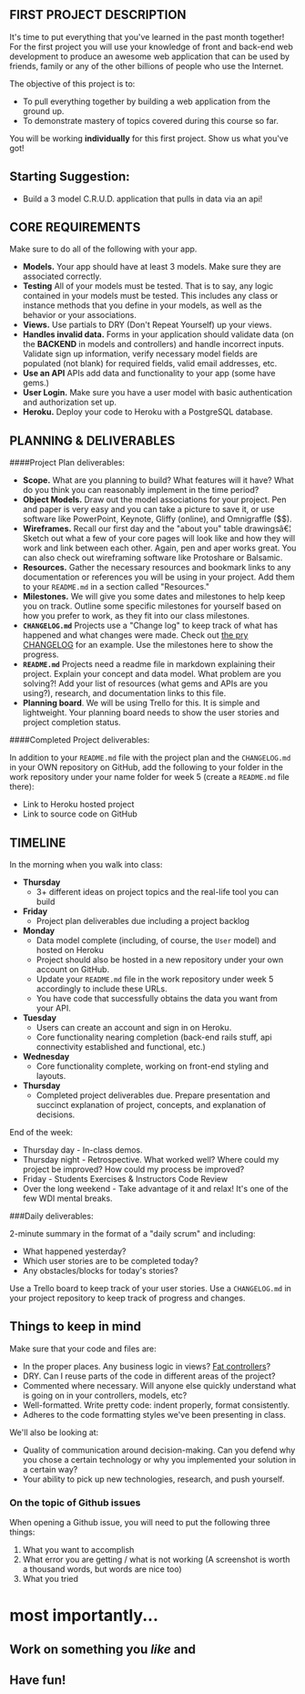 ## FIRST PROJECT DESCRIPTION

It's time to put everything that you've learned in the past month together! For the first project you will use your knowledge of front and back-end web development to produce an awesome web application that can be used by friends, family or any of the other billions of people who use the Internet. 

The objective of this project is to:

* To pull everything together by building a web application from the ground up.
* To demonstrate mastery of topics covered during this course so far.

You will be working **individually** for this first project. Show us what you've got!

## Starting Suggestion:
* Build a 3 model C.R.U.D. application that pulls in data via an api!

## CORE REQUIREMENTS
Make sure to do all of the following with your app.

* **Models.** Your app should have at least 3 models. Make sure they are associated correctly.
* **Testing**  All of your models must be tested.  That is to say, any logic contained in your models must be tested.  This includes any class or instance methods that you define in your models, as well as the behavior or your associations.
* **Views.** Use partials to DRY (Don't Repeat Yourself) up your views.
* **Handles invalid data.** Forms in your application should validate data (on the **BACKEND** in models and controllers) and handle incorrect inputs. Validate sign up information, verify necessary model fields are populated (not blank) for required fields, valid email addresses, etc.
* **Use an API** APIs add data and functionality to your app (some have gems.)
* **User Login.** Make sure you have a user model with basic authentication and authorization set up.
* **Heroku.** Deploy your code to Heroku with a PostgreSQL database.


## PLANNING & DELIVERABLES

####Project Plan deliverables:

* **Scope.** What are you planning to build? What features will it have? What do you think you can reasonably implement in the time period?
* **Object Models.** Draw out the model associations for your project.  Pen and paper is very easy and you can take a picture to save it, or use software like PowerPoint, Keynote, Gliffy (online), and Omnigraffle ($$).
* **Wireframes.** Recall our first day and the "about you" table drawingsâ€¦  Sketch out what a few of your core pages will look like and how they will work and link between each other. Again, pen and aper works great. You can also check out wireframing software like Protoshare or Balsamic.
* **Resources.** Gather the necessary resources and bookmark links to any documentation or references you will be using in your project.  Add them to your `README.md` in a section called "Resources."
* **Milestones.** We will give you some dates and milestones to help keep you on track. Outline some specific milestones for yourself based on how you prefer to work, as they fit into our class milestones.
* **`CHANGELOG.md`** Projects use a "Change log" to keep track of what has happened and what changes were made. Check out [the pry CHANGELOG](https://github.com/pry/pry/blob/master/CHANGELOG.md) for an example. Use the milestones here to show the progress.
* **`README.md`** Projects need a readme file in markdown explaining their project.  Explain your concept and data model.  What problem are you solving?!  Add your list of resources  (what gems and APIs are you using?), research, and documentation links to this file.
* **Planning board**. We will be using Trello for this. It is simple and lightweight. Your planning board needs to show the user stories and project completion status.

####Completed Project deliverables:

In addition to your `README.md` file with the project plan and the `CHANGELOG.md` in your OWN repository on GitHub, add the following to your folder in the work repository under your name folder for week 5 (create a `README.md` file there):

* Link to Heroku hosted project
* Link to source code on GitHub


## TIMELINE

In the morning when you walk into class:

* **Thursday**
	* 3+ different ideas on project topics and the real-life tool you can build
* **Friday**
	* Project plan deliverables due including a project backlog
* **Monday**
	* Data model complete (including, of course, the `User` model) and hosted on Heroku
	* Project should also be hosted in a new repository under your own account on GitHub.
	* Update your `README.md` file in the work repository under week 5 accordingly to include these URLs. 
	* You have code that successfully obtains the data you want from your API.
* **Tuesday**
	* Users can create an account and sign in on Heroku. 
	* Core functionality nearing completion (back-end rails stuff, api connectivity established and functional, etc.)
* **Wednesday**
	* Core functionality complete, working on front-end styling and layouts.
* **Thursday** 
	* Completed project deliverables due.  Prepare presentation and succinct explanation of project, concepts, and explanation of decisions.

End of the week:

* Thursday day - In-class demos.
* Thursday night - Retrospective.  What worked well?  Where could my project be improved?  How could my process be improved?
* Friday - Students Exercises & Instructors Code Review
* Over the long weekend - Take advantage of it and relax!  It's one of the few WDI mental breaks.


###Daily deliverables:

2-minute summary in the format of a "daily scrum" and including:

* What happened yesterday?
* Which user stories are to be completed today?
* Any obstacles/blocks for today's stories?

Use a Trello board to keep track of your user stories. Use a `CHANGELOG.md` in your project repository to keep track of progress and changes.


## Things to keep in mind
Make sure that your code and files are:

* In the proper places. Any business logic in views? [Fat controllers](http://www.sitepoint.com/10-ruby-on-rails-best-practices/)?
* DRY.  Can I reuse parts of the code in different areas of the project?
* Commented where necessary. Will anyone else quickly understand what is going on in your controllers, models, etc?
* Well-formatted. Write pretty code: indent properly, format consistently.
* Adheres to the code formatting styles we've been presenting in class.

We'll also be looking at:

* Quality of communication around decision-making. Can you defend why you chose a certain technology or why you implemented your solution in a certain way?
* Your ability to pick up new technologies, research, and push yourself.

### On the topic of Github issues
When opening a Github issue, you will need to put the following three things:

1. What you want to accomplish
2. What error you are getting / what is not working (A screenshot is worth a thousand words, but words are nice too)
3. What you tried


# most importantly...
## Work on something you *like* and
## Have fun!